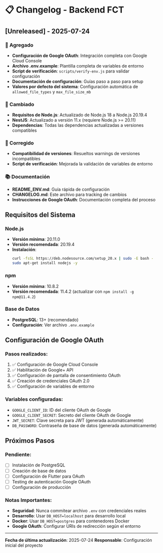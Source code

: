 # 📋 Changelog - Backend FCT

## [Unreleased] - 2025-07-24

### 🚀 Agregado

- **Configuración de Google OAuth**: Integración completa con Google Cloud Console
- **Archivo .env.example**: Plantilla completa de variables de entorno
- **Script de verificación**: `scripts/verify-env.js` para validar configuración
- **Documentación de configuración**: Guías paso a paso para setup
- **Valores por defecto del sistema**: Configuración automática de `allowed_file_types` y `max_file_size_mb`

### 🔧 Cambiado

- **Requisitos de Node.js**: Actualizado de Node.js 18 a Node.js 20.19.4
- **NestJS**: Actualizado a versión 11.x (requiere Node.js >= 20.11)
- **Dependencias**: Todas las dependencias actualizadas a versiones compatibles

### 🐛 Corregido

- **Compatibilidad de versiones**: Resueltos warnings de versiones incompatibles
- **Script de verificación**: Mejorada la validación de variables de entorno

### 📚 Documentación

- **README_ENV.md**: Guía rápida de configuración
- **CHANGELOG.md**: Este archivo para tracking de cambios
- **Instrucciones de Google OAuth**: Documentación completa del proceso

## Requisitos del Sistema

### Node.js

- **Versión mínima**: 20.11.0
- **Versión recomendada**: 20.19.4
- **Instalación**:
  ```bash
  curl -fsSL https://deb.nodesource.com/setup_20.x | sudo -E bash -
  sudo apt-get install nodejs -y
  ```

### npm

- **Versión mínima**: 10.8.2
- **Versión recomendada**: 11.4.2 (actualizar con `npm install -g npm@11.4.2`)

### Base de Datos

- **PostgreSQL**: 13+ (recomendado)
- **Configuración**: Ver archivo `.env.example`

## Configuración de Google OAuth

### Pasos realizados:

1. ✅ Configuración de Google Cloud Console
2. ✅ Habilitación de Google+ API
3. ✅ Configuración de pantalla de consentimiento OAuth
4. ✅ Creación de credenciales OAuth 2.0
5. ✅ Configuración de variables de entorno

### Variables configuradas:

- `GOOGLE_CLIENT_ID`: ID del cliente OAuth de Google
- `GOOGLE_CLIENT_SECRET`: Secreto del cliente OAuth de Google
- `JWT_SECRET`: Clave secreta para JWT (generada automáticamente)
- `DB_PASSWORD`: Contraseña de base de datos (generada automáticamente)

## Próximos Pasos

### Pendiente:

- [ ] Instalación de PostgreSQL
- [ ] Creación de base de datos
- [ ] Configuración de Flutter para OAuth
- [ ] Testing de autenticación Google OAuth
- [ ] Configuración de producción

### Notas Importantes:

- **Seguridad**: Nunca commitear archivo `.env` con credenciales reales
- **Desarrollo**: Usar `DB_HOST=localhost` para desarrollo local
- **Docker**: Usar `DB_HOST=postgres` para contenedores Docker
- **Google OAuth**: Configurar URIs de redirección según el entorno

---

**Fecha de última actualización**: 2025-07-24
**Responsable**: Configuración inicial del proyecto
